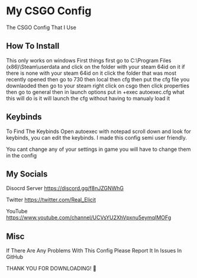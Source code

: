 # My CSGO Config
 The CSGO Config That I Use

How To Install
----------------------------------------------------------------------------------------------------------------------------------------------------------------------------------------
This only works on windows
First things first go to C:\Program Files (x86)\Steam\userdata and click on the folder with your steam 64id on it if there is none with your steam 64id on it click the folder that was most recently opened then go to 730 then local then cfg then put the cfg file you downlaoded then go to your steam right click on csgo then click properties then go to general then in launch options put in +exec autoexec.cfg what this will do is it will launch the cfg without having to manualy load it

Keybinds
----------------------------------------------------------------------------------------------------------------------------------------------------------------------------------------
To Find The Keybinds Open autoexec with notepad scroll down and look for keybinds, you can edit the keybinds. I made this config semi user friendly.

You cant change any of your settings in game you will have to change them in the config

My Socials
----------------------------------------------------------------------------------------------------------------------------------------------------------------------------------------
Disocrd Server
https://discord.gg/f8nJZGNWhG

Twitter
https://twitter.com/Real_Elicit

YouTube
https://www.youtube.com/channel/UCVsYU2XhVpxnu5eymqIMOFg

Misc
----------------------------------------------------------------------------------------------------------------------------------------------------------------------------------------
If There Are Any Problems With This Config Please Report It In Issues In GitHub 

THANK YOU FOR DOWNLOADING! 🙂
